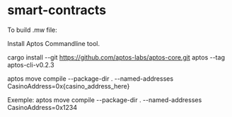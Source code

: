 # smart-contracts

To build .mw file:

Install Aptos Commandline tool.

cargo install --git https://github.com/aptos-labs/aptos-core.git aptos --tag aptos-cli-v0.2.3

aptos move compile --package-dir . --named-addresses CasinoAddress=0x{casino_address_here}

Exemple: aptos move compile --package-dir . --named-addresses CasinoAddress=0x1234